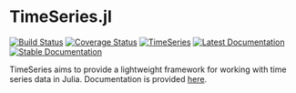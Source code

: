 TimeSeries.jl
============
[![Build Status](https://travis-ci.org/JuliaStats/TimeSeries.jl.svg?branch=master)](https://travis-ci.org/JuliaStats/TimeSeries.jl)
[![Coverage Status](https://coveralls.io/repos/JuliaStats/TimeSeries.jl/badge.svg?branch=master)](https://coveralls.io/r/JuliaStats/TimeSeries.jl?branch=master)
[![TimeSeries](http://pkg.julialang.org/badges/TimeSeries_0.6.svg)](http://pkg.julialang.org/?pkg=TimeSeries&ver=0.6)
[![Latest Documentation](https://img.shields.io/badge/docs-latest-blue.svg)](https://JuliaStats.github.io/TimeSeries.jl/latest)
[![Stable Documentation](https://img.shields.io/badge/docs-stable-blue.svg)](https://JuliaStats.github.io/TimeSeries.jl/stable)

TimeSeries aims to provide a lightweight framework for working with time series data in Julia.
Documentation is provided [here](http://juliastats.github.io/TimeSeries.jl/latest/).
